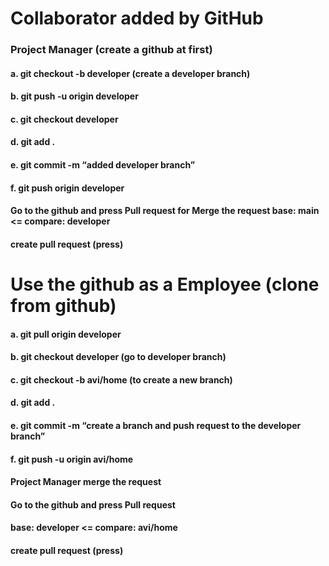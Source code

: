 # Collaborator added by GitHub
### Project Manager (create a github at first)
#### a. git checkout -b developer (create a developer branch)
#### b. git push -u origin developer
#### c. git checkout developer
#### d. git add .
#### e. git commit -m “added developer branch”
#### f. git push origin developer

#### Go to the github and press Pull request for Merge the request base: main   <=  compare: developer 
#### create pull request (press)

# Use the github as a Employee (clone from github)
#### a. git pull origin developer
#### b. git checkout developer (go to developer branch)
#### c. git checkout -b avi/home (to create a new branch)
#### d. git add .
#### e. git commit -m “create a branch and push request to the developer branch”
#### f. git push -u origin avi/home

#### Project Manager merge the request
#### Go to the github and press Pull request
#### base: developer   <=    compare: avi/home
#### create pull request (press)

